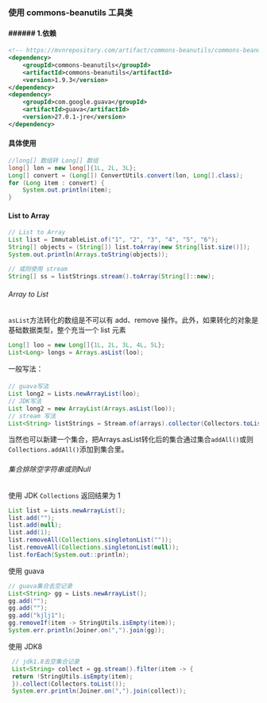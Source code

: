 ### 使用 commons-beanutils 工具类

#### ###### 1.依赖

```xml
<!-- https://mvnrepository.com/artifact/commons-beanutils/commons-beanutils -->
<dependency>
    <groupId>commons-beanutils</groupId>
    <artifactId>commons-beanutils</artifactId>
    <version>1.9.3</version>
</dependency>
<dependency>
    <groupId>com.google.guava</groupId>
    <artifactId>guava</artifactId>
    <version>27.0.1-jre</version>
</dependency>


```

#### 具体使用

```java
//long[] 数组转 Long[] 数组
long[] lon = new long[]{1L, 2L, 3L};
Long[] convert = (Long[]) ConvertUtils.convert(lon, Long[].class);
for (Long item : convert) {
    System.out.println(item);
}
```

#### List to Array

```java
// List to Array
List list = ImmutableList.of("1", "2", "3", "4", "5", "6");
String[] objects = (String[]) list.toArray(new String[list.size()]);
System.out.println(Arrays.toString(objects));

// 或则使用 stream
String[] ss = listStrings.stream().toArray(String[]::new);
```

###### Array to List

`asList`方法转化的数组是不可以有 add、remove 操作。此外，如果转化的对象是基础数据类型，整个充当一个 list 元素

```java
Long[] loo = new Long[]{1L, 2L, 3L, 4L, 5L};
List<Long> longs = Arrays.asList(loo);
```

一般写法：

#### 

```java
// guava写法  
List long2 = Lists.newArrayList(loo);
// JDK写法
List long2 = new ArrayList(Arrays.asList(loo));
// stream 写法
List<String> listStrings = Stream.of(arrays).collector(Collectors.toList());
```

当然也可以新建一个集合，把Arrays.asList转化后的集合通过集合`addAll()`或则`Collections.addAll()`添加到集合里。

###### 集合排除空字符串或则Null

使用 JDK `Collections` 返回结果为 1

```java
List list = Lists.newArrayList();
list.add("");
list.add(null);
list.add(1);
list.removeAll(Collections.singletonList(""));
list.removeAll(Collections.singletonList(null));
list.forEach(System.out::println);
```

使用 guava

```java
// guava集合去空记录
List<String> gg = Lists.newArrayList();
gg.add("");
gg.add("");
gg.add("kjlj1");
gg.removeIf(item -> StringUtils.isEmpty(item));
System.err.println(Joiner.on(",").join(gg));
```

使用 JDK8 

```java
 // jdk1.8去空集合记录
 List<String> collect = gg.stream().filter(item -> {
 return !StringUtils.isEmpty(item);
 }).collect(Collectors.toList());
 System.err.println(Joiner.on(",").join(collect));
```

